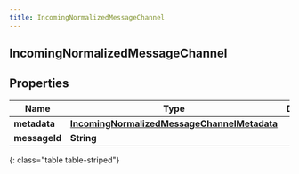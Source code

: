 ```yaml
---
title: IncomingNormalizedMessageChannel
---
```

## IncomingNormalizedMessageChannel


## Properties

| Name | Type | Description | Notes |
| ------------ | ------------- | ------------- | ------------- |
| **metadata** | <!----><!---->[**IncomingNormalizedMessageChannelMetadata**](IncomingNormalizedMessage_channel_metadata.html)<!----> |  |  [optional] |
| **messageId** | <!----><!---->**String**<!----> |  |  [optional] |
{: class="table table-striped"}



